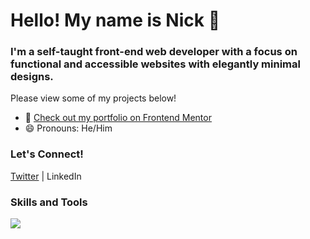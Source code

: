 # Hello! My name is Nick 👋
### I'm a self-taught front-end web developer with a focus on functional and accessible websites with elegantly minimal designs.

Please view some of my projects below!

- 🔭 [Check out my portfolio on Frontend Mentor](https://www.frontendmentor.io/profile/HarmoniaCodes)
- 😄 Pronouns: He/Him

### Let's Connect!
[Twitter](http://twitter.com/harmoniacodes) | LinkedIn

### Skills and Tools
<picture>
<img src="https://skillicons.dev/icons?i=git,atom,bootstrap,css,figma,html,js,linux,visualstudio">
</picture>
